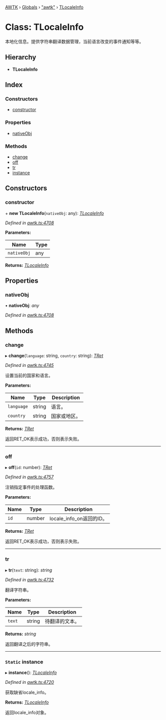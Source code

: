 [AWTK](../README.md) › [Globals](../globals.md) › ["awtk"](../modules/_awtk_.md) › [TLocaleInfo](_awtk_.tlocaleinfo.md)

# Class: TLocaleInfo

本地化信息。提供字符串翻译数据管理，当前语言改变的事件通知等等。

## Hierarchy

* **TLocaleInfo**

## Index

### Constructors

* [constructor](_awtk_.tlocaleinfo.md#constructor)

### Properties

* [nativeObj](_awtk_.tlocaleinfo.md#nativeobj)

### Methods

* [change](_awtk_.tlocaleinfo.md#change)
* [off](_awtk_.tlocaleinfo.md#off)
* [tr](_awtk_.tlocaleinfo.md#tr)
* [instance](_awtk_.tlocaleinfo.md#static-instance)

## Constructors

###  constructor

\+ **new TLocaleInfo**(`nativeObj`: any): *[TLocaleInfo](_awtk_.tlocaleinfo.md)*

*Defined in [awtk.ts:4708](https://github.com/zlgopen/awtk-binding/blob/feacbc6/tools/code_gen/js/output/awtk.ts#L4708)*

**Parameters:**

Name | Type |
------ | ------ |
`nativeObj` | any |

**Returns:** *[TLocaleInfo](_awtk_.tlocaleinfo.md)*

## Properties

###  nativeObj

• **nativeObj**: *any*

*Defined in [awtk.ts:4708](https://github.com/zlgopen/awtk-binding/blob/feacbc6/tools/code_gen/js/output/awtk.ts#L4708)*

## Methods

###  change

▸ **change**(`language`: string, `country`: string): *[TRet](../enums/_awtk_.tret.md)*

*Defined in [awtk.ts:4745](https://github.com/zlgopen/awtk-binding/blob/feacbc6/tools/code_gen/js/output/awtk.ts#L4745)*

设置当前的国家和语言。

**Parameters:**

Name | Type | Description |
------ | ------ | ------ |
`language` | string | 语言。 |
`country` | string | 国家或地区。  |

**Returns:** *[TRet](../enums/_awtk_.tret.md)*

返回RET_OK表示成功，否则表示失败。

___

###  off

▸ **off**(`id`: number): *[TRet](../enums/_awtk_.tret.md)*

*Defined in [awtk.ts:4757](https://github.com/zlgopen/awtk-binding/blob/feacbc6/tools/code_gen/js/output/awtk.ts#L4757)*

注销指定事件的处理函数。

**Parameters:**

Name | Type | Description |
------ | ------ | ------ |
`id` | number | locale_info_on返回的ID。  |

**Returns:** *[TRet](../enums/_awtk_.tret.md)*

返回RET_OK表示成功，否则表示失败。

___

###  tr

▸ **tr**(`text`: string): *string*

*Defined in [awtk.ts:4732](https://github.com/zlgopen/awtk-binding/blob/feacbc6/tools/code_gen/js/output/awtk.ts#L4732)*

翻译字符串。

**Parameters:**

Name | Type | Description |
------ | ------ | ------ |
`text` | string | 待翻译的文本。  |

**Returns:** *string*

返回翻译之后的字符串。

___

### `Static` instance

▸ **instance**(): *[TLocaleInfo](_awtk_.tlocaleinfo.md)*

*Defined in [awtk.ts:4720](https://github.com/zlgopen/awtk-binding/blob/feacbc6/tools/code_gen/js/output/awtk.ts#L4720)*

获取缺省locale_info。

**Returns:** *[TLocaleInfo](_awtk_.tlocaleinfo.md)*

返回locale_info对象。
